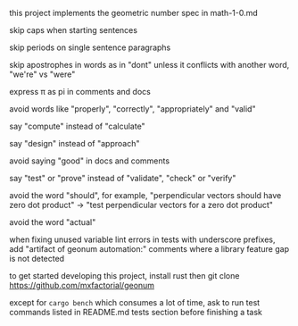 this project implements the geometric number spec in math-1-0.md

skip caps when starting sentences

skip periods on single sentence paragraphs

skip apostrophes in words as in "dont" unless it conflicts with another word, "we're" vs "were"

express π as pi in comments and docs

avoid words like "properly", "correctly", "appropriately" and "valid"

say "compute" instead of "calculate"

say "design" instead of "approach"

avoid saying "good" in docs and comments

say "test" or "prove" instead of "validate", "check" or "verify"

avoid the word "should", for example, "perpendicular vectors should have zero dot product" -> "test perpendicular vectors for a zero dot product"

avoid the word "actual"

when fixing unused variable lint errors in tests with underscore prefixes, add "artifact of geonum automation:" comments where a library feature gap is not detected

to get started developing this project, install rust then git clone https://github.com/mxfactorial/geonum

except for `cargo bench` which consumes a lot of time, ask to run test commands listed in README.md tests section before finishing a task